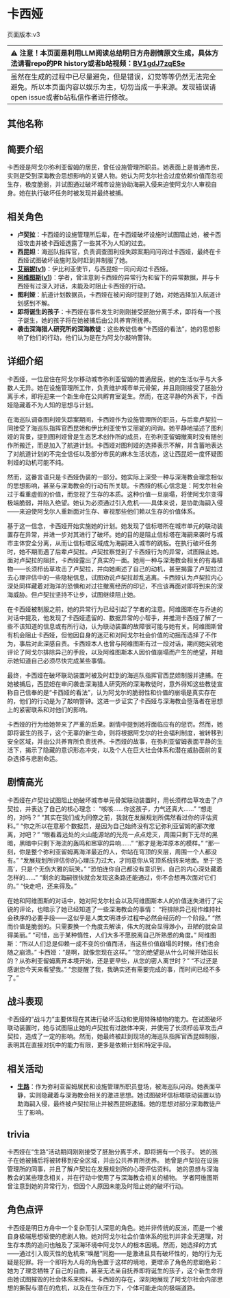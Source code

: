 # 卡西娅
页面版本:v3
 

| :warning: 注意！本页面是利用LLM阅读总结明日方舟剧情原文生成，具体方法请看repo的PR history或者b站视频：[BV1gdJ7zqESe](https://www.bilibili.com/video/BV1gdJ7zqESe/)         |
|:----------------------------|
| 虽然在生成的过程中已尽量避免，但是错误，幻觉等等仍然无法完全避免。所以本页面内容以娱乐为主，切勿当成一手来源。发现错误请open issue或者b站私信作者进行修改。|



## 其他名称

## 简要介绍
卡西娅是阿戈尔弥利亚留姆的居民，曾任设施管理所职员。她表面上是普通市民，实则是受到深海教会思想影响的关键人物。她认为阿戈尔社会过度依赖价值而忽视生存，极度脆弱，并试图通过破坏城市设施协助海嗣入侵来迫使阿戈尔人审视自身。她在执行破坏任务时被发现并最终被捕。
## 相关角色
-   **卢契拉**：卡西娅的设施管理所后辈，在卡西娅破坏设施时试图阻止她，被卡西娅攻击并被卡西娅透露了一些其不为人知的过去。
-   **西昆妲**：海巡队指挥官，负责调查图利娅失踪案期间问询过卡西娅，最终在卡西娅试图破坏设施时及时赶到并制服了她。
-   **[艾丽妮](char_4009_irene.md)([v1](../chars/char_4009_irene.md))**：伊比利亚使节，与西昆妲一同问询过卡西娅。
-   **[阿维图斯](extended_char_a_wei_tu_si.md)([v1](../chars/extended_char_a_wei_tu_si.md))**：学者，曾注意到卡西娅的异常行为和留下的异常数据，并与卡西娅有过深入对话，未能及时阻止卡西娅的行动。
-   **图利娅**：航道计划数据员，卡西娅在被问询时提到了她，对她选择加入航道计划感到不解。
-   **即将诞生的孩子**：卡西娅在事件发生时刚刚接受胚胎分离手术，即将有一个孩子诞生，她的孩子将在她被捕后由公共养育所抚养。
-   **袭击深海猎人研究所的深海教徒**：这些教徒信奉“卡西娅的看法”，她的思想影响了他们的行动，他们认为是在为阿戈尔敲响警钟。
## 详细介绍
卡西娅，一位居住在阿戈尔移动城市弥利亚留姆的普通居民，她的生活似乎与大多数人无异。她在设施管理所工作，负责维护城市单元骨架，并且刚刚接受了胚胎分离手术，即将迎来一个新生命在公共孵育室诞生。然而，在这平静的外表下，卡西娅隐藏着不为人知的思想与计划。

在海巡队调查图利娅失踪案期间，卡西娅作为设施管理所的职员，与后辈卢契拉一同接受了海巡队指挥官西昆妲和伊比利亚使节艾丽妮的问询。她平静地描述了图利娅的背景，提到图利娅曾是生态艺术创作所的成员，在弥利亚留姆撤离时没有随创作所搬迁，而是加入了航道计划。卡西娅对图利娅的选择表示不解，并含蓄地表达了对航道计划的不完全信任以及部分市民的麻木生活状态，这让西昆妲一度怀疑图利娅的动机可能不纯。

然而，这番言语只是卡西娅伪装的一部分。她实际上深受一种与深海教会理念相似的思想影响，甚至与深海教会的行动有所关联。卡西娅的核心信念是：阿戈尔社会过于看重虚假的价值，而忽视了生存的本质。这种价值一旦崩塌，将使阿戈尔变得极端脆弱，并陷入绝望。她认为必须通过引入危机——具体来说，是协助海嗣入侵——来迫使阿戈尔人重新面对生存、审视那些他们赖以生存的价值体系。

基于这一信念，卡西娅开始实施她的计划。她发现了信标塔所在城市单元的联动装置存在异常，并进一步对其进行了破坏。她的目的是阻止信标塔在海嗣来袭时与城市主体安全分离，从而让信标塔区域成为海嗣进入城市的跳板。在执行破坏任务时，她不期而遇了后辈卢契拉。卢契拉察觉到了卡西娅行为的异常，试图阻止她。面对卢契拉的阻拦，卡西娅露出了真实的一面。她用一种与深海教会相关的有毒植物——长须栉齿草攻击了卢契拉，并向她阐述了自己的动机，甚至揭露了卢契拉过去心理评估中的一些隐秘信息，试图劝说卢契拉趁乱逃离。卡西娅认为卢契拉内心深处同样藏着对海洋的恐惧和对过往撤离经历的印记，不应该再面对即将到来的深海威胁。但卢契拉坚持不让步，试图继续阻止她。

在卡西娅被制服之前，她的异常行为已经引起了学者的注意。阿维图斯在与乔迪的对话中提及，他发现了卡西娅遗留的、数据异常的小帮手，并推测卡西娅了解了一些不该知道的信息或有所行动，认为联动装置的故障很可能与她有关。阿维图斯曾有机会阻止卡西娅，但他因自身的迷茫和对阿戈尔社会价值的动摇而选择了不作为，事后对此深感自责。卡西娅本人也曾与阿维图斯有过一段对话，期间她尖锐地评论了阿戈尔排除异己的手段，以及阿维图斯本人因价值崩塌而产生的绝望，并暗示她知道自己必须尽快完成某些事情。

最终，卡西娅在破坏联动装置时被及时赶到的海巡队指挥官西昆妲制服并逮捕。在她被捕后，西昆妲在审问袭击深海猎人研究所的深海教徒时，意外得知这些教徒宣称自己信奉的是“卡西娅的看法”，认为阿戈尔的脆弱性和价值的崩塌是真实存在的，他们的行动是为了敲响警钟。这进一步证实了卡西娅与深海教会堕落者在思想上的紧密联系和对他们的影响。

卡西娅的行为给她带来了严重的后果。剧情中提到她将面临应有的惩罚。然而，她即将诞生的孩子，这个无辜的新生命，则将根据阿戈尔的社会福利制度，被转移到安全区域，并由公共养育所负责抚养。卡西娅的故事，在弥利亚留姆表面平静的生活下，揭示了隐藏的意识形态冲突，以及个人在巨大社会体系和潜在威胁面前的复杂选择与悲剧命运。
## 剧情高光
卡西娅在卢契拉试图阻止她破坏城市单元骨架联动装置时，用长须栉齿草攻击了卢契拉，并表达了自己的核心理念：
“咳咳......你这孩子，力气还真大......”
“想走的，对吗？”
“其实在我们成为同僚之前，我就在发展规划所偶然看过你的评估资料。”
“你之所以在意那个数据员，是因为自己始终没有忘记弥利亚留姆的那次撤离，对吧？”
“眼看着远处的火山能源站的光亮一点点熄灭，周围只剩下无尽的黑暗，黑暗中只剩下海流的轰鸣和窸窣的异响......”
“那才是海洋原本的模样。”
“那一刻，你是整个弥利亚留姆离海洋最近的人，你站在穹顶的夹层，周围一个人都没有。”
“发展规划所评估你的心理压力过大，才同意你从穹顶系统转来地面。至于‘恐高’，只是个无伤大雅的玩笑。”
“恐怕连你自己都没有意识到，自己的内心深处藏着怎样的......”
“剩余的海嗣很快就会发现这条路还能通过，你不会想再次面对它们的。”
“快走吧，还来得及。”

在她和阿维图斯的对话中，她对阿戈尔社会以及阿维图斯本人的价值迷失进行了尖锐的评论，也暗示了她已经知道了一些深海教会的事情：
“将排除异己视作维持社会秩序的必要手段——这似乎是人类文明进步过程中必然会经历的一个阶段。”
“然而价值是脆弱的。只需要换一个角度去解读，伟大的就会显得渺小，丑陋的就会显得美丽。”
“可惜，出于某种惰性，人们大多不愿脱离自己所熟悉的角度。”
阿维图斯：“所以人们总是仰赖一成不变的价值而活，当这些价值崩塌的时候，他们也会随之崩溃。”
卡西娅：“是啊，就像您现在这样。”
“您的绝望是从什么时候开始滋长的？从弥利亚留姆离开本境开始，还是更早些，从您的密人离世时？”
“不过还是感谢您今天来看望我。”
“您提醒了我，我确实还有需要完成的事，而时间已经不多了。”
## 战斗表现
卡西娅的“战斗力”主要体现在其进行破坏活动和使用特殊植物的能力。在试图破坏联动装置时，她与试图阻止她的卢契拉有过肢体冲突，并使用了长须栉齿草攻击卢契拉，造成了一定的影响。然而，她最终被赶到现场的海巡队指挥官西昆妲制服，表明其在直接对抗中的能力有限，更多是依赖计划和特定手段。
## 相关活动
-   **[生路](../stories/act34side.md)**：作为弥利亚留姆居民和设施管理所职员登场，被海巡队问询。她表面平静，实则隐藏着与深海教会相关的激进思想。她试图破坏信标塔联动装置以协助海嗣入侵，最终被卢契拉阻止并被西昆妲逮捕。她的思想对部分深海教徒产生了影响。
## trivia
卡西娅在“生路”活动期间刚刚接受了胚胎分离手术，即将拥有一个孩子。
她的孩子在她被捕后将被转移到安全区域，并由公共养育所抚养。
她曾是卢契拉在设施管理所的同事，并且了解卢契拉在发展规划所的心理评估资料。
她的思想与深海教会的某些理念相关，并在行动中使用了与深海教会相关的植物。
学者阿维图斯曾注意到她的异常行为，但因个人原因未能及时阻止她的破坏行动。
## 角色点评
卡西娅是明日方舟中一个复杂而引人深思的角色。她并非传统的反派，而是一个被自身极端思想驱使的悲剧人物。她对阿戈尔社会价值体系的批判并非全无道理，对生存本质的追问也触及了深海环境中阿戈尔人的根本困境。然而，她选择的方式——通过引入毁灭性的危机来“唤醒”同胞——是激进且具有破坏性的，她的行为无疑是犯罪。将一个即将为人母的角色置于这样的境地，更增添了角色的悲剧色彩：她为了理念牺牲了自己的自由，甚至无法亲自抚养即将诞生的孩子，这个新生命将由她试图摧毁的社会体系来照料。卡西娅的存在，深刻地展现了阿戈尔社会内部思想的撕裂与潜在的危机，以及在生存压力下，个体可能走向的极端道路。